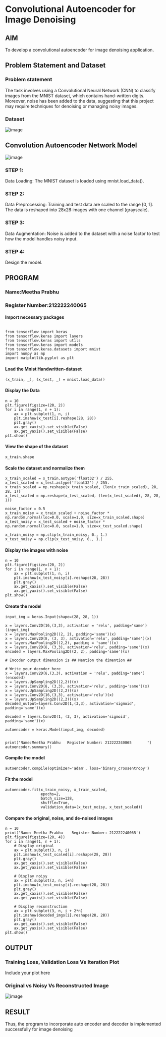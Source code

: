 # Convolutional Autoencoder for Image Denoising

## AIM

To develop a convolutional autoencoder for image denoising application.

## Problem Statement and Dataset
### Problem statement

The task involves using a Convolutional Neural Network (CNN) to classify images from the MNIST dataset, which contains hand-written digits. Moreover, noise has been added to the data, suggesting that this project may require techniques for denoising or managing noisy images.

### Dataset
![image](https://github.com/user-attachments/assets/197641e6-b6de-400a-b9ea-923effd18c95)


## Convolution Autoencoder Network Model
![image](https://github.com/user-attachments/assets/87de00e3-f647-4fda-989d-5185addcab11)


### STEP 1:
Data Loading: The MNIST dataset is loaded using mnist.load_data().
### STEP 2:
Data Preprocessing:
Training and test data are scaled to the range [0, 1].
The data is reshaped into 28x28 images with one channel (grayscale).
### STEP 3:
Data Augmentation:
Noise is added to the dataset with a noise factor to test how the model handles noisy input.
### STEP 4:
Design the model.

## PROGRAM
### Name:Meetha Prabhu
### Register Number:212222240065

#### Import necessary packages
```

from tensorflow import keras
from tensorflow.keras import layers
from tensorflow.keras import utils
from tensorflow.keras import models
from tensorflow.keras.datasets import mnist
import numpy as np
import matplotlib.pyplot as plt
```

#### Load the Mnist Handwritten-dataset
```
(x_train, _), (x_test, _) = mnist.load_data()
```
#### Display the Data
```
n = 10
plt.figure(figsize=(20, 2))
for i in range(1, n + 1):
    ax = plt.subplot(1, n, i)
    plt.imshow(x_test[i].reshape(28, 28))
    plt.gray()
    ax.get_xaxis().set_visible(False)
    ax.get_yaxis().set_visible(False)
plt.show()
```
#### View the shape of the dataset
```
x_train.shape
```
#### Scale the dataset and normalize them
```
x_train_scaled = x_train.astype('float32') / 255.
x_test_scaled = x_test.astype('float32') / 255.
x_train_scaled = np.reshape(x_train_scaled, (len(x_train_scaled), 28, 28, 1))
x_test_scaled = np.reshape(x_test_scaled, (len(x_test_scaled), 28, 28, 1))

noise_factor = 0.5
x_train_noisy = x_train_scaled + noise_factor * np.random.normal(loc=0.0, scale=1.0, size=x_train_scaled.shape) 
x_test_noisy = x_test_scaled + noise_factor * np.random.normal(loc=0.0, scale=1.0, size=x_test_scaled.shape) 

x_train_noisy = np.clip(x_train_noisy, 0., 1.)
x_test_noisy = np.clip(x_test_noisy, 0., 1.)
```

#### Display the images with noise
```
n = 10
plt.figure(figsize=(20, 2))
for i in range(1, n + 1):
    ax = plt.subplot(1, n, i)
    plt.imshow(x_test_noisy[i].reshape(28, 28))
    plt.gray()
    ax.get_xaxis().set_visible(False)
    ax.get_yaxis().set_visible(False)
plt.show()
```

#### Create the model
```
input_img = keras.Input(shape=(28, 28, 1))

x = layers.Conv2D(16,(3,3), activation = 'relu', padding='same')(input_img)
x = layers.MaxPooling2D((2, 2), padding='same')(x)
x = layers.Conv2D(8, (3, 3), activation='relu', padding='same')(x)
x = layers.MaxPooling2D((2,2), padding = 'same')(x)
x = layers.Conv2D(8, (3,3), activation='relu', padding='same')(x)
encoded = layers.MaxPooling2D((2, 2), padding='same')(x)

# Encoder output dimension is ## Mention the dimention ##

# Write your decoder here
x = layers.Conv2D(8,(3,3), activation = 'relu', padding='same')(encoded)
x = layers.UpSampling2D((2,2))(x)
x = layers.Conv2D(8, (3,3), activation='relu', padding='same')(x)
x = layers.UpSampling2D((2,2))(x)
x = layers.Conv2D(16,(3,3), activation='relu')(x)
x = layers.UpSampling2D((2,2))(x)
decoded_output=layers.Conv2D(1,(3,3), activation='sigmoid', padding='same')(x)

decoded = layers.Conv2D(1, (3, 3), activation='sigmoid', padding='same')(x)

autoencoder = keras.Model(input_img, decoded)


print('Name:Meetha Prabhu   Register Number: 212222240065       ')
autoencoder.summary()
```
#### Compile the model
```
autoencoder.compile(optimizer='adam', loss='binary_crossentropy')
```

#### Fit the model
```
autoencoder.fit(x_train_noisy, x_train_scaled,
                epochs=2,
                batch_size=128,
                shuffle=True,
                validation_data=(x_test_noisy, x_test_scaled))
```

#### Compare the original, noise, and de-noised images
```
n = 10
print('Name: Meetha Prabhu    Register Number: 212222240065')
plt.figure(figsize=(20, 4))
for i in range(1, n + 1):
    # Display original
    ax = plt.subplot(3, n, i)
    plt.imshow(x_test_scaled[i].reshape(28, 28))
    plt.gray()
    ax.get_xaxis().set_visible(False)
    ax.get_yaxis().set_visible(False)

    # Display noisy
    ax = plt.subplot(3, n, i+n)
    plt.imshow(x_test_noisy[i].reshape(28, 28))
    plt.gray()
    ax.get_xaxis().set_visible(False)
    ax.get_yaxis().set_visible(False)    

    # Display reconstruction
    ax = plt.subplot(3, n, i + 2*n)
    plt.imshow(decoded_imgs[i].reshape(28, 28))
    plt.gray()
    ax.get_xaxis().set_visible(False)
    ax.get_yaxis().set_visible(False)
plt.show()
```

## OUTPUT

### Training Loss, Validation Loss Vs Iteration Plot

Include your plot here

### Original vs Noisy Vs Reconstructed Image
![image](https://github.com/user-attachments/assets/ab454b3d-52b8-4550-9ee0-4bb279114ca8)




## RESULT
Thus, the program to incorporate auto encoder and decoder is implemented successfully for image denoising
